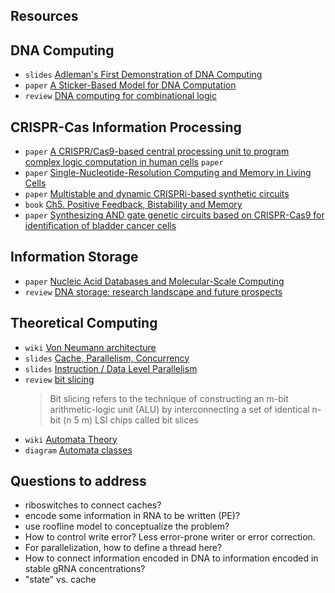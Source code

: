 Resources
---
## DNA Computing
* `slides` [Adleman's First Demonstration of DNA Computing](https://users.cs.duke.edu/~reif/courses/molcomplectures/DNA.Computing.Adleman/DNA.Computing.Adleman.pdf)
* `paper` [A Sticker-Based Model for DNA Computation](https://doi.org/10.1089/cmb.1998.5.615) 
* `review` [DNA computing for combinational logic](https://link.springer.com/content/pdf/10.1007/s11432-018-9530-x.pdf) 

## CRISPR-Cas Information Processing
* `paper` [A CRISPR/Cas9-based central processing unit to program complex logic computation in human cells](https://www.pnas.org/doi/10.1073/pnas.1821740116) `paper`
* `paper` [Single-Nucleotide-Resolution Computing and Memory in Living Cells](https://doi.org/10.1016/j.molcel.2019.07.011)
* `paper` [Multistable and dynamic CRISPRi-based synthetic circuits](https://www.nature.com/articles/s41467-020-16574-1) 
* `book` [Ch5. Positive Feedback, Bistability and Memory](https://doi.org/10.1201/9781420011432) 
* `paper` [Synthesizing AND gate genetic circuits based on CRISPR-Cas9 for identification of bladder cancer cells](https://doi.org/10.1038/ncomms6393)

## Information Storage
* `paper` [Nucleic Acid Databases and Molecular-Scale Computing](https://pubs.acs.org/doi/pdf/10.1021/acsnano.9b02562)
* `review` [DNA storage: research landscape and future prospects](https://doi.org/10.1093/nsr/nwaa007) 

## Theoretical Computing
* `wiki` [Von Neumann architecture](https://en.wikipedia.org/wiki/Von_Neumann_architecture) 
* `slides` [Cache, Parallelism, Concurrency](https://www.cse-lab.ethz.ch/wp-content/uploads/2021/10/Cache-and-Concurrency.pdf) 
* `slides` [Instruction / Data Level Parallelism](https://www.cse-lab.ethz.ch/wp-content/uploads/2021/10/ILP-DLP.pdf) 
* `review` [bit slicing](https://dl.acm.org/doi/pdf/10.5555/1074100.1074172) 
	>Bit slicing refers to the technique of constructing an
	m-bit arithmetic-logic unit (ALU) by interconnecting a
	set of identical n-bit (n 5 m) LSI chips called bit slices
* `wiki` [Automata Theory](https://cs.stanford.edu/people/eroberts/courses/soco/projects/2004-05/automata-theory/basics.html) 
* `diagram` [Automata classes](https://upload.wikimedia.org/wikipedia/commons/a/a2/Automata_theory.svg) 


Questions to address
---
* riboswitches to connect caches?
* encode some information in RNA to be written (PE)?
* use roofline model to conceptualize the problem?
* How to control write error? Less error-prone writer or error correction.
* For parallelization, how to define a thread here?
* How to connect information encoded in DNA to information encoded in stable gRNA concentrations?
* "state" vs. cache

